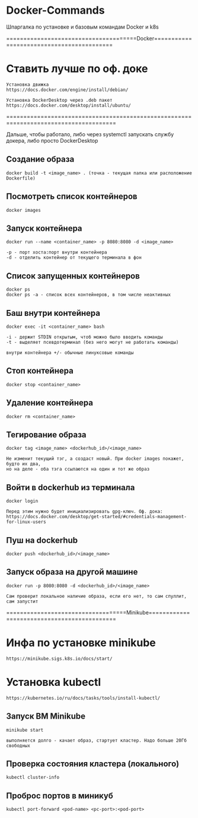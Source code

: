 # Docker-Commands
Шпаргалка по установке и базовым командам Docker и k8s


======================================Docker==========================================
# Ставить лучше по оф. доке
	Установка движка 
	https://docs.docker.com/engine/install/debian/
	
	Установка DockerDesktop через .deb пакет 
	https://docs.docker.com/desktop/install/ubuntu/
======================================================================================
	
Дальше, чтобы работало, либо через systemctl запускать службу докера, либо просто DockerDesktop
 
## Создание образа
	docker build -t <image_name> . (точка - текущая папка или расположение Dockerfile)
	
## Посмотреть список контейнеров
	docker images
	
## Запуск контейнера
	docker run --name <container_name> -p 8080:8080 -d <image_name>
	
	-p - порт хоста:порт внутри контейнера
	-d - отделить контейнер от текущего терминала в фон

## Список запущенных контейнеров
	docker ps
	docker ps -a - список всех контейнеров, в том числе неактивных
	
## Баш внутри контейнера
	docker exec -it <container_name> bash
	
	-i - держит STDIN открытым, чтоб можно было вводить команды
	-t - выделяет псевдотерминал (без него могут не работать команды)
	
	внутри контейнера +/- обычные линуксовые команды
	
## Стоп контейнера
	docker stop <container_name>
	
## Удаление контейнера
	docker rm <container_name>
	
## Тегирование образа
	docker tag <image_name> <dockerhub_id>/<image_name>
	
	Не изменит текущий тэг, а создаст новый. При docker images покажет, будто их два,
	но на деле - оба тэга ссылаются на один и тот же образ
	
## Войти в dockerhub из терминала
	docker login
	
	Перед этим нужно будет инициализировать gpg-ключ. Оф. дока:
	https://docs.docker.com/desktop/get-started/#credentials-management-for-linux-users
	
## Пуш на dockerhub
	docker push <dockerhub_id>/<image_name>
	
## Запуск образа на другой машине
	docker run -p 8080:8080 -d <dockerhub_id>/<image_name>
	
	Сам проверит локальное наличие образа, если его нет, то сам спуллит, сам запустит
	
===================================Minikube============================================

# Инфа по установке minikube
	https://minikube.sigs.k8s.io/docs/start/
	
# Установка kubectl
	https://kubernetes.io/ru/docs/tasks/tools/install-kubectl/
	
## Запуск ВМ Minikube
	minikube start
	
	выполняется долго - качает образ, стартует кластер. Надо больше 20Гб свободных
	
## Проверка состояния кластера (локального)
	kubectl cluster-info
	
## Проброс портов в миникуб
	kubectl port-forward <pod-name> <pc-port>:<pod-port>

	
